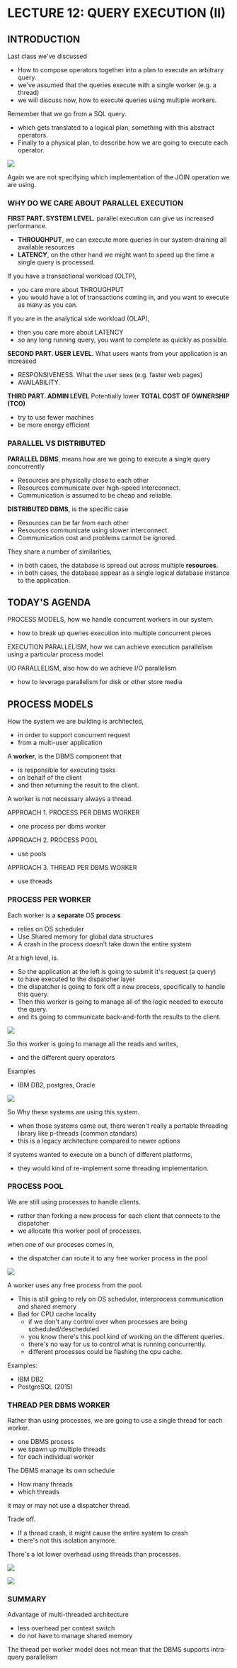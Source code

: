 # LECTURE 12: QUERY EXECUTION (II)

## INTRODUCTION
Last class we've discussed
- How to compose operators together into a plan to execute an arbitrary query.
- we've assumed that the queries execute with a single worker (e.g. a thread)
- we will discuss now, how to execute queries using multiple workers.

Remember that we go from a SQL query.
- which gets translated to a logical plan, something with this abstract operators.
- Finally to a physical plan, to describe how we are going to execute each operator.

![](1.jpg)

Again we are not specifying which implementation of the JOIN operation we are using.

### WHY DO WE CARE ABOUT PARALLEL EXECUTION
**FIRST PART. SYSTEM LEVEL.**
parallel execution can give us increased performance.
- **THROUGHPUT**, we can execute more queries in our system draining all available resources
- **LATENCY**, on the other hand we might want to speed up the time a single query is processed.

If you have a transactional workload (OLTP),
- you care more about THROUGHPUT
- you would have a lot of transactions coming in, and you want to execute as many as you can.

If you are in the analytical side workload (OLAP),
- then you care more about LATENCY
- so any long running query, you want to complete as quickly as possible.

**SECOND PART. USER LEVEL.**
What users wants from your application is an increased
- RESPONSIVENESS. What the user sees (e.g. faster web pages)
- AVAILABILITY. 


**THIRD PART. ADMIN LEVEL**
Potentially lower **TOTAL COST OF OWNERSHIP (TCO)** 
- try to use fewer machines
- be more energy efficient


### PARALLEL VS DISTRIBUTED
**PARALLEL DBMS**, means how are we going to execute a single query concurrently
- Resources are physically close to each other
- Resources communicate over high-speed interconnect.
- Communication is assumed to be cheap and reliable.
  
**DISTRIBUTED DBMS**, is the specific case
- Resources can be far from each other
- Resources communicate using slower interconnect.
- Communication cost and problems cannot be ignored.

They share a number of similarities,
- in both cases, the database is spread out across multiple **resources**.
- in both cases, the database appear as a single logical database instance to the application.


## TODAY'S AGENDA
PROCESS MODELS, how we handle concurrent workers in our system.
- how to break up queries execution into multiple concurrent pieces
  
EXECUTION PARALLELISM, how we can achieve execution parallelism using a particular process model

I/O PARALLELISM, also how do we achieve I/O parallelism
- how to leverage parallelism for disk or other store media
  
## PROCESS MODELS
How the system we are building is architected,
- in order to support concurrent request
- from a multi-user application


A **worker**, is the DBMS component that
- is responsible for executing tasks
- on behalf of the client
- and then returning the result to the client.

A worker is not necessary always a thread.

APPROACH 1. PROCESS PER DBMS WORKER
- one process per dbms worker
  
APPROACH 2. PROCESS POOL
- use pools

APPROACH 3. THREAD PER DBMS WORKER
- use threads
  
### PROCESS PER WORKER
Each worker is a **separate** OS **process**
- relies on OS scheduler
- Use Shared memory for global data structures
- A crash in the process doesn't take down the entire system

At a high level, is.
- So the application at the left is going to submit it's request (a query)
- to have executed to the dispatcher layer
- the dispatcher is going to fork off a new process, specifically to handle this query.
- Then this worker is going to manage all of the logic needed to execute the query.
- and its going to communicate back-and-forth the results to the client.

![](2.jpg)

So this worker is going to manage all the reads and writes,
- and the different query operators


Examples
- IBM DB2, postgres, Oracle

![](3.jpg)

So Why these systems are using this system.
- when those systems came out, there weren't really a portable threading library like p-threads (common standars)
- this is a legacy architecture compared to newer options
 
if systems wanted to execute on a bunch of different platforms,
- they would kind of re-implement some threading implementation.



### PROCESS POOL
We are still using processes to handle clients.
- rather than forking a new process for each client that connects to the dispatcher
- we allocate this worker pool of processes.

when one of our proceses comes in,
- the dispatcher can route it to any free worker process in the pool

![](4.jpg)


 
A worker uses any free process from the pool.
- This is still going to rely on OS scheduler, interprocess communication and shared memory
- Bad for CPU cache locality
  - if we don't any control over when processes are being scheduled/descheduled
  - you know there's this pool kind of working on the different queries.
  - there's no way for us to control what is running concurrently.
  - different processes could be flashing the cpu cache.

Examples:
  - IBM DB2
  - PostgreSQL (2015)
    
### THREAD PER DBMS WORKER
Rather than using processes, we are going to use a single thread for each worker.
- one DBMS process
- we spawn up multiple threads
- for each individual worker

The DBMS manage its own schedule
- How many threads
- which threads

it may or may not use a dispatcher thread.

Trade off.
- If a thread crash, it might cause the entire system to crash
- there's not this isolation anymore.

There's a lot lower overhead using threads than processes.

![](5.jpg)

![](6.jpg)

### SUMMARY
Advantage of multi-threaded architecture
- less overhead per context switch
- do not have to manage shared memory

The thread per worker model does not mean that the DBMS supports intra-query parallelism
